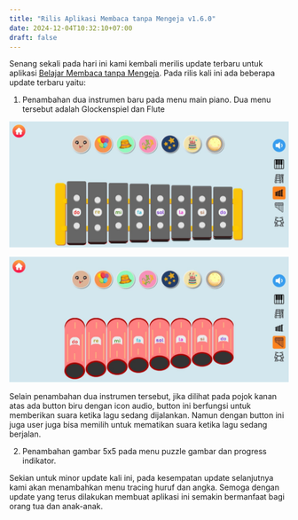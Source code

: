 ```yaml
---
title: "Rilis Aplikasi Membaca tanpa Mengeja v1.6.0"
date: 2024-12-04T10:32:10+07:00
draft: false
---
```


Senang sekali pada hari ini kami kembali merilis update terbaru untuk aplikasi [Belajar Membaca tanpa Mengeja](https://play.google.com/store/apps/details?id=com.aplikasihebat.baca_app&pcampaignid=web_share). Pada rilis kali ini ada beberapa update terbaru yaitu:

1. Penambahan dua instrumen baru pada menu main piano. Dua menu tersebut adalah Glockenspiel dan Flute

![glockenspiel](/blog/posts/rilis-aplikasi-membaca-tanpa-mengeja-v160/glockenspiel.jpeg)

![flute](/blog/posts/rilis-aplikasi-membaca-tanpa-mengeja-v160/flute.jpeg)

Selain penambahan dua instrumen tersebut, jika dilihat pada pojok kanan atas ada button biru dengan icon audio, button ini berfungsi untuk memberikan suara ketika lagu sedang dijalankan. Namun dengan button ini juga user juga bisa memilih untuk mematikan suara ketika lagu sedang berjalan.

2. Penambahan gambar 5x5 pada menu puzzle gambar dan progress indikator.

Sekian untuk minor update kali ini, pada kesempatan update selanjutnya kami akan menambahkan menu tracing huruf dan angka. Semoga dengan update yang terus dilakukan membuat aplikasi ini semakin bermanfaat bagi orang tua dan anak-anak.
